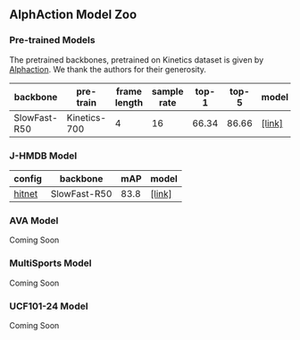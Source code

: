 ## AlphAction Model Zoo

### Pre-trained Models

The pretrained backbones, pretrained on Kinetics dataset is given by [Alphaction](https://github.com/MVIG-SJTU/AlphAction). We thank the authors for their generosity.

| backbone | pre-train | frame length | sample rate | top-1 | top-5 | model |
| ------------- | ------------- | ------------- | ------------- | ------------- | ------------- | ------------- |
| SlowFast-R50 | Kinetics-700 | 4 | 16 | 66.34 | 86.66 | [[link]](https://drive.google.com/file/d/1bNcF295jxY4Zbqf0mdtsw9QifpXnvOyh/view?usp=sharing) |


### J-HMDB Model

| config | backbone  | mAP | model |
| ------------- | ------------- | ------------- | ------------- |
| [hitnet](config_files/hitnet.yaml) | SlowFast-R50 | 83.8 | [[link]](https://drive.google.com/file/d/1YwknoD4incjAJWQJajT8eRKqXmX0pqie/view?usp=sharing)

### AVA Model

Coming Soon

### MultiSports Model

Coming Soon

### UCF101-24 Model

Coming Soon
